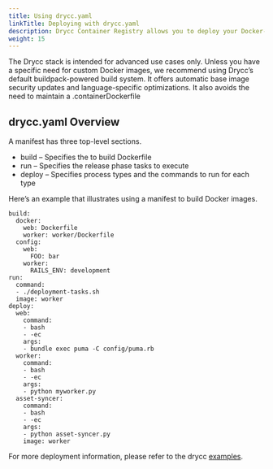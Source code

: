 ```yaml
---
title: Using drycc.yaml
linkTitle: Deploying with drycc.yaml
description: Drycc Container Registry allows you to deploy your Docker-based app to Drycc. Both Common Runtime and Private Spaces are supported.
weight: 15
---
```


The Drycc stack is intended for advanced use cases only. Unless you have a specific need for custom Docker images, we recommend using Drycc’s default buildpack-powered build system. It offers automatic base image security updates and language-specific optimizations. It also avoids the need to maintain a .containerDockerfile

## drycc.yaml Overview

A manifest has three top-level sections.

- build – Specifies the to build Dockerfile
- run – Specifies the release phase tasks to execute
- deploy  – Specifies process types and the commands to run for each type

Here’s an example that illustrates using a manifest to build Docker images.

```
build:
  docker:
    web: Dockerfile
    worker: worker/Dockerfile
  config:
    web:
      FOO: bar
    worker:
      RAILS_ENV: development
run:
  command:
  - ./deployment-tasks.sh
  image: worker
deploy:
  web:
    command:
    - bash
    - -ec
    args:
    - bundle exec puma -C config/puma.rb
  worker:
    command:
    - bash
    - -ec
    args:
    - python myworker.py
  asset-syncer:
    command:
    - bash
    - -ec
    args:
    - python asset-syncer.py
    image: worker
```

For more deployment information, please refer to the drycc [examples](https://github.com/drycc/samples).
